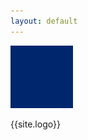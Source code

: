 ```yaml
---
layout: default
---
```


<img src="./img/portfolio/blue1.png" alt="Logo" width="100" height="100">

{{site.logo}}

<!--![img1](./img/portfolio/blue1.png)-->
